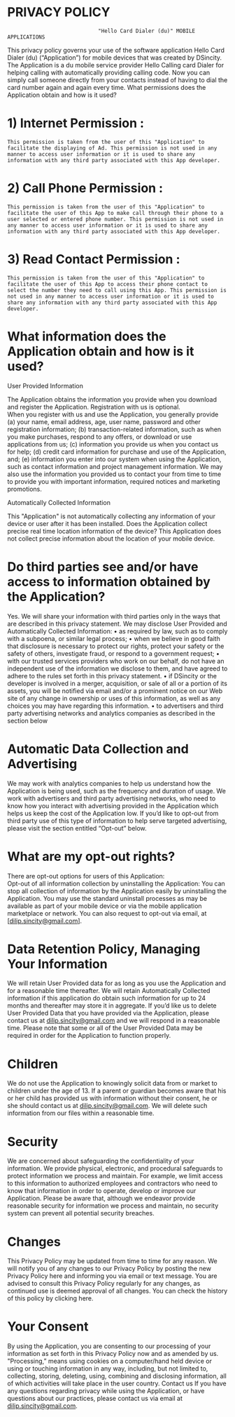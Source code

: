 # PRIVACY POLICY
  
                                 "Hello Card Dialer (du)" MOBILE APPLICATIONS
  
This privacy policy governs your use of the software application Hello Card Dialer (du) (“Application”) for mobile devices that was created by DSincity. The Application is a du mobile service provider Hello Calling card Dialer for helping calling with automatically providing calling code. Now you can simply call someone directly from your contacts instead of having to dial the card number again and again every time.
 What permissions does the Application obtain and how is it used?
# 1) Internet Permission : 
	This permission is taken from the user of this "Application" to facilitate the displaying of Ad. This permission is not used in any manner to access user information or it is used to share any information with any third party associated with this App developer.

# 2) Call Phone Permission :
	This permission is taken from the user of this "Application" to facilitate the user of this App to make call through their phone to a user selected or entered phone number. This permission is not used in any manner to access user information or it is used to share any information with any third party associated with this App developer.

# 3) Read Contact Permission :
	This permission is taken from the user of this "Application" to facilitate the user of this App to access their phone contact to select the number they need to call using this App. This permission is not used in any manner to access user information or it is used to share any information with any third party associated with this App developer.
 
# What information does the Application obtain and how is it used?
User Provided Information

The Application obtains the information you provide when you download and register the Application. Registration with us is optional.  
When you register with us and use the Application, you generally provide (a) your name, email address, age, user name, password and other registration information; (b) transaction-related information, such as when you make purchases, respond to any offers, or download or use applications from us; (c) information you provide us when you contact us for help; (d) credit card information for purchase and use of the Application, and; (e) information you enter into our system when using the Application, such as contact information and project management information.
We may also use the information you provided us to contact your from time to time to provide you with important information, required notices and marketing promotions.

Automatically Collected Information  

This "Application" is not automatically collecting any information of your device or user after it has been installed. 
Does the Application collect precise real time location information of the device?
This Application does not collect precise information about the location of your mobile device. 
 
# Do third parties see and/or have access to information obtained by the Application?
Yes. We will share your information with third parties only in the ways that are described in this privacy statement.
We may disclose User Provided and Automatically Collected Information:
•	as required by law, such as to comply with a subpoena, or similar legal process;
•	when we believe in good faith that disclosure is necessary to protect our rights, protect your safety or the safety of others, investigate fraud, or respond to a government request;
•	with our trusted services providers who work on our behalf, do not have an independent use of the information we disclose to them, and have agreed to adhere to the rules set forth in this privacy statement.
•	if  DSincity or the developer is involved in a merger, acquisition, or sale of all or a portion of its assets, you will be notified via email and/or a prominent notice on our Web site of any change in ownership or uses of this information, as well as any choices you may have regarding this information.
•	to advertisers and third party advertising networks and analytics companies as described in the section below
 
# Automatic Data Collection and Advertising
We may work with analytics companies to help us understand how the Application is being used, such as the frequency and duration of usage. We work with advertisers and third party advertising networks, who need to know how you interact with advertising provided in the Application which helps us keep the cost of the Application low. If you’d like to opt-out from third party use of this type of information to help serve targeted advertising, please visit the section entitled “Opt-out” below. 

# What are my opt-out rights?
There are opt-out options for users of this Application:    
Opt-out of all information collection by uninstalling the Application: You can stop all collection of information by the Application easily by uninstalling the Application. You may use the standard uninstall processes as may be available as part of your mobile device or via the mobile application marketplace or network. You can also request to opt-out via email, at [dilip.sincity@gmail.com].  
# Data Retention Policy, Managing Your Information
We will retain User Provided data for as long as you use the Application and for a reasonable time thereafter. We will retain Automatically Collected information if this application do obtain such information for up to 24 months and thereafter may store it in aggregate. If you’d like us to delete User Provided Data that you have provided via the Application, please contact us at dilip.sincity@gmail.com and we will respond in a reasonable time. Please note that some or all of the User Provided Data may be required in order for the Application to function properly. 

# Children
We do not use the Application to knowingly solicit data from or market to children under the age of 13. If a parent or guardian becomes aware that his or her child has provided us with information without their consent, he or she should contact us at dilip.sincity@gmail.com. We will delete such information from our files within a reasonable time. 

# Security
We are concerned about safeguarding the confidentiality of your information. We provide physical, electronic, and procedural safeguards to protect information we process and maintain. For example, we limit access to this information to authorized employees and contractors who need to know that information in order to operate, develop or improve our Application. Please be aware that, although we endeavor provide reasonable security for information we process and maintain, no security system can prevent all potential security breaches. 

# Changes
This Privacy Policy may be updated from time to time for any reason. We will notify you of any changes to our Privacy Policy by posting the new Privacy Policy here and informing you via email or text message. You are advised to consult this Privacy Policy regularly for any changes, as continued use is deemed approval of all changes. You can check the history of this policy by clicking here.
 
# Your Consent
By using the Application, you are consenting to our processing of your information as set forth in this Privacy Policy now and as amended by us. "Processing,” means using cookies on a computer/hand held device or using or touching information in any way, including, but not limited to, collecting, storing, deleting, using, combining and disclosing information, all of which activities will take place in the user country. 
Contact us
If you have any questions regarding privacy while using the Application, or have questions about our practices, please contact us via email at dilip.sincity@gmail.com.

